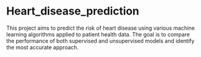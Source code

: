 # Heart_disease_prediction
This project aims to predict the risk of heart disease using various machine learning algorithms applied to patient health data. The goal is to compare the performance of both supervised and unsupervised models and identify the most accurate approach.
